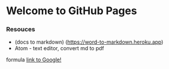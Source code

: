 # Welcome to GitHub Pages



### Resouces
- (docs to markdown) (https://word-to-markdown.heroku.app)
- Atom - text editor, convert md to pdf


formula
[link to Google!](https://wikimedia.org/api/rest_v1/media/math/render/svg/a89da5708b93484110634f2d370c7fe356181338)

